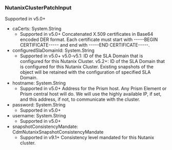 ### NutanixClusterPatchInput
Supported in v5.0+

- caCerts: System.String
  - Supported in v5.0+
Concatenated X.509 certificates in Base64 encoded DER format. Each certificate must start with -----BEGIN CERTIFICATE----- and end with -----END CERTIFICATE-----.
- configuredSlaDomainId: System.String
  - Supported in v5.0+
v5.0-v5.1: ID of the SLA Domain that is configured for this Nutanix Cluster.
v5.2+: ID of the SLA Domain that is configured for this Nutanix Cluster. Existing snapshots of the object will be retained with the configuration of specified SLA Domain.
- hostname: System.String
  - Supported in v5.0+
Address for the Prism host. Any Prism Element or Prism central host will do. We will use the highly available IP, if set, and this address, if not, to communicate with the cluster.
- password: System.String
  - Supported in v5.0+
- username: System.String
  - Supported in v5.0+
- snapshotConsistencyMandate: CdmNutanixSnapshotConsistencyMandate
  - Supported in v9.1+
Consistency level mandated for this Nutanix cluster.
